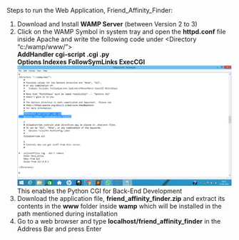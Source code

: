 Steps to run the Web Application, Friend_Affinity_Finder:
  1. Download and Install <b>WAMP Server</b> (between Version 2 to 3)
  2. Click on the WAMP Symbol in system tray and open the <b>httpd.conf</b> file inside Apache and write the following code under
     <Directory “c:/wamp/www/”> <br>
     <b>AddHandler cgi-script .cgi .py<br>
     Options Indexes FollowSymLinks ExecCGI</b> <br>
     ![alt text](screen.jpeg)
     This enables the Python CGI for Back-End Development
  3. Download the application file, <b>friend_affinity_finder.zip</b> and extract its contents in the <b>www</b> folder inside <b>wamp</b>
     which will be installed in the path mentioned during installation
  4. Go to a web browser and type <b>localhost/friend_affinity_finder</b> in the Address Bar and press Enter
   
  
